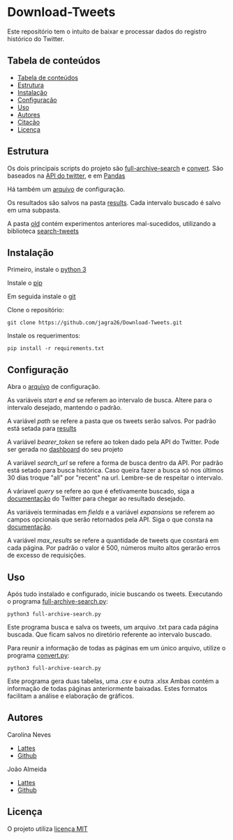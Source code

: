# Download-Tweets
Este repositório tem o intuito de baixar e processar
dados do registro histórico do Twitter.

## Tabela de conteúdos
- [Tabela de conteúdos](#tabeladeconteudos)
- [Estrutura](#estrutura)
- [Instalação](#instalação)
- [Configuração](#configuração)
- [Uso](#uso)
- [Autores](#autores)
- [Citação](#citação)
- [Licença](#licença)

## Estrutura
Os dois principais scripts do projeto são 
[full-archive-search](full-archive-search.py) e
[convert](convert.py).
São baseados na [API do twitter](https://github.com/twitterdev/Twitter-API-v2-sample-code),
e em [Pandas](https://pandas.pydata.org) 

Há também um [arquivo](variables.py) de configuração.

Os resultados são salvos na pasta [results](results/).
Cada intervalo buscado é salvo em uma subpasta.

A pasta [old](old/) contém experimentos anteriores mal-sucedidos,
utilizando a biblioteca [search-tweets](https://github.com/twitterdev/search-tweets-python/tree/v2)

## Instalação

Primeiro, instale o [python 3](https://realpython.com/installing-python/)

Instale o [pip](https://pip.pypa.io/en/stable/installing/)

Em seguida instale o [git](https://git-scm.com/downloads)

Clone o repositório: 
 
 ```
git clone https://github.com/jagra26/Download-Tweets.git
 ```

Instale os requerimentos:

 ```
pip install -r requirements.txt
 ```

## Configuração

Abra o [arquivo](variables.py) de configuração.

As variáveis *start* e *end* se referem ao intervalo de busca.
Altere para o intervalo desejado, mantendo o padrão.

A variável *path* se refere a pasta que os tweets serão salvos.
Por padrão está setada para [results](results/)

A variável *bearer_token* se refere ao token dado pela API do Twitter.
Pode ser gerada no [dashboard](https://developer.twitter.com/en/portal/dashboard)
do seu projeto

A variável *search_url* se refere a forma de busca dentro da API.
Por padrão está setado para busca histórica. Caso queira fazer a busca
só nos últimos 30 dias troque "all" por "recent" na url. Lembre-se de 
respeitar o intervalo.

A váriavel *query* se refere ao que é efetivamente buscado, siga a [documentação](https://developer.twitter.com/en/docs/tutorials/building-high-quality-filters)
do Twitter para chegar ao resultado desejado.

As variáveis terminadas em *fields* e a variável *expansions*
se referem ao campos opcionais que serão retornados pela API. 
Siga o que consta na [documentação](https://developer.twitter.com/en/docs/twitter-api/tweets/filtered-stream/api-reference/get-tweets-search-stream).

A variável *max_results* se refere a quantidade de tweets 
que cosntará em cada página. Por padrão o valor é 500, números muito altos
gerarão erros de excesso de requisições.

## Uso

Após tudo instalado e configurado, inicie buscando os tweets.
Executando o programa [full-archive-search.py](full-archive-search.py):
```
python3 full-archive-search.py
```
Este programa busca e salva os tweets, um arquivo .txt para cada página buscada.
Que ficam salvos no diretório referente ao intervalo buscado.

Para reunir a informação de todas as páginas em um único arquivo, 
utilize o programa [convert.py](convert.py):
```
python3 full-archive-search.py
```
Este programa gera duas tabelas, uma .csv e outra .xlsx
Ambas contém a informação de todas páginas anteriormente 
baixadas. Estes formatos facilitam a análise e elaboração
de gráficos.

## Autores

Carolina Neves
  * [Lattes](http://lattes.cnpq.br/6552839552231088)
  * [Github](https://github.com/carolinaneves-ufal) 

João Almeida
  * [Lattes](http://lattes.cnpq.br/7977737909149890)
  * [Github](https://github.com/jagra26)

## Licença

O projeto utiliza [licença MIT](LICENSE.txt)